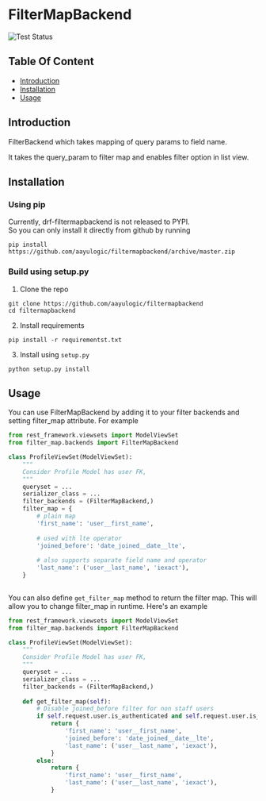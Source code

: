 # FilterMapBackend

![Test Status](https://github.com/aayulogic/filtermapbackend/actions/workflows/tests.yml/badge.svg?branch=master)

## Table Of Content
* [Introduction](#introduction)
* [Installation](#installation)  
* [Usage](#usage)  

## Introduction
FilterBackend which takes mapping of query params to field name.

It takes the query_param to filter map and enables filter option in list view.

## Installation
### Using pip
Currently, drf-filtermapbackend is not released to PYPI. \
So you can only install
it directly from github by running
```shell
pip install https://github.com/aayulogic/filtermapbackend/archive/master.zip
```
### Build using setup.py
1. Clone the repo
```shell
git clone https://github.com/aayulogic/filtermapbackend
cd filtermapbackend
```
2. Install requirements
```shell
pip install -r requirementst.txt
```
3. Install using `setup.py`
```shell
python setup.py install
```

## Usage
You can use FilterMapBackend by adding it to your filter backends and setting filter_map attribute.
For example
```python
from rest_framework.viewsets import ModelViewSet
from filter_map.backends import FilterMapBackend

class ProfileViewSet(ModelViewSet):
    """
    Consider Profile Model has user FK,
    """
    queryset = ...
    serializer_class = ...
    filter_backends = (FilterMapBackend,)
    filter_map = {
        # plain map
        'first_name': 'user__first_name',
        
        # used with lte operator
        'joined_before': 'date_joined__date__lte',
        
        # also supports separate field name and operator 
        'last_name': ('user__last_name', 'iexact'),
    }
    
```

You can also define `get_filter_map` method to return the filter map.
This will allow you to change filter_map in runtime. Here's an example

```python
from rest_framework.viewsets import ModelViewSet
from filter_map.backends import FilterMapBackend

class ProfileViewSet(ModelViewSet):
    """
    Consider Profile Model has user FK,
    """
    queryset = ...
    serializer_class = ...
    filter_backends = (FilterMapBackend,)
    
    def get_filter_map(self):
        # Disable joined_before filter for non staff users
        if self.request.user.is_authenticated and self.request.user.is_staff:
            return {
                'first_name': 'user__first_name',
                'joined_before': 'date_joined__date__lte',
                'last_name': ('user__last_name', 'iexact'),
            }
        else:
            return {
                'first_name': 'user__first_name',
                'last_name': ('user__last_name', 'iexact'),
            }
            
```
